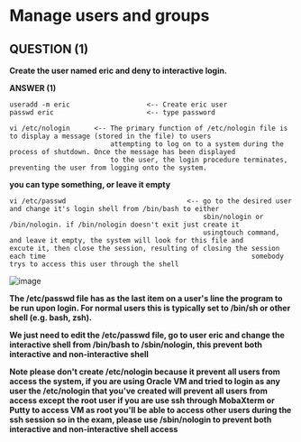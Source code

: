 Manage users and groups
========================

**QUESTION (1)**
--------------
**Create the user named eric and deny to interactive login.**

**ANSWER (1)**
```
useradd -m eric                   <-- Create eric user
passwd eric                       <-- type password
```

```
vi /etc/nologin      <-- The primary function of /etc/nologin file is to display a message (stored in the file) to users 
                         attempting to log on to a system during the process of shutdown. Once the message has been displayed
                         to the user, the login procedure terminates, preventing the user from logging onto the system.
```

**you can type something, or leave it empty**

```
vi /etc/passwd                              <-- go to the desired user and change it's login shell from /bin/bash to either
                                                sbin/nologin or /bin/nologin. if /bin/nologin doesn't exit just create it
                                                usingtouch command, and leave it empty, the system will look for this file and                                                 excute it, then close the session, resulting of closing the session each time                                                   somebody trys to access this user through the shell                
```

![image](https://user-images.githubusercontent.com/80536675/198735214-41988edd-a983-4c73-af14-60e6fe294c43.png)

**The /etc/passwd file has as the last item on a user's line the program to be run upon login. For normal users this is typically
set to /bin/sh or other shell (e.g. bash, zsh).**

**We just need to edit the /etc/passwd file, go to user eric and change the interactive shell from /bin/bash to /sbin/nologin, this 
prevent both interactive and non-interactive shell**

**Note please don't create /etc/nologin because it prevent all users from access the system, if you are using Oracle VM and tried to login as any user the /etc/nologin that you've created will prevent all users from access except the root user
if you are use ssh through MobaXterm or Putty to access VM as root you'll be able to access other users during the ssh session
so in the exam, please use /sbin/nologin to prevent both interactive and non-interactive shell access**

